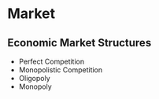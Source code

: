 # Market

## Economic Market Structures

- Perfect Competition
- Monopolistic Competition
- Oligopoly
- Monopoly
